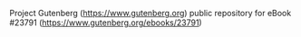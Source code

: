 Project Gutenberg (https://www.gutenberg.org) public repository for eBook #23791 (https://www.gutenberg.org/ebooks/23791)
